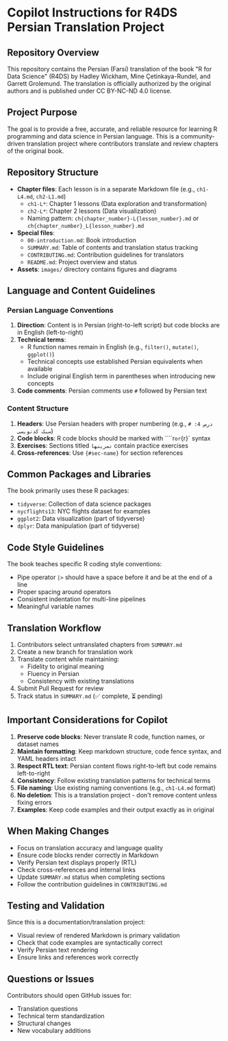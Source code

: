 # Copilot Instructions for R4DS Persian Translation Project

## Repository Overview

This repository contains the Persian (Farsi) translation of the book "R for Data Science" (R4DS) by Hadley Wickham, Mine Çetinkaya-Rundel, and Garrett Grolemund. The translation is officially authorized by the original authors and is published under CC BY-NC-ND 4.0 license.

## Project Purpose

The goal is to provide a free, accurate, and reliable resource for learning R programming and data science in Persian language. This is a community-driven translation project where contributors translate and review chapters of the original book.

## Repository Structure

- **Chapter files**: Each lesson is in a separate Markdown file (e.g., `ch1-L4.md`, `ch2-L1.md`)
  - `ch1-L*`: Chapter 1 lessons (Data exploration and transformation)
  - `ch2-L*`: Chapter 2 lessons (Data visualization)
  - Naming pattern: `ch{chapter_number}-L{lesson_number}.md` or `ch{chapter_number}_L{lesson_number}.md`
- **Special files**:
  - `00-introduction.md`: Book introduction
  - `SUMMARY.md`: Table of contents and translation status tracking
  - `CONTRIBUTING.md`: Contribution guidelines for translators
  - `README.md`: Project overview and status
- **Assets**: `images/` directory contains figures and diagrams

## Language and Content Guidelines

### Persian Language Conventions

1. **Direction**: Content is in Persian (right-to-left script) but code blocks are in English (left-to-right)
2. **Technical terms**: 
   - R function names remain in English (e.g., `filter()`, `mutate()`, `ggplot()`)
   - Technical concepts use established Persian equivalents when available
   - Include original English term in parentheses when introducing new concepts
3. **Code comments**: Persian comments use `#` followed by Persian text

### Content Structure

1. **Headers**: Use Persian headers with proper numbering (e.g., `# درس 4: سبک کدنویسی`)
2. **Code blocks**: R code blocks should be marked with ````r` or `{r}` syntax
3. **Exercises**: Sections titled `تمرینها` contain practice exercises
4. **Cross-references**: Use `{#sec-name}` for section references

## Common Packages and Libraries

The book primarily uses these R packages:
- `tidyverse`: Collection of data science packages
- `nycflights13`: NYC flights dataset for examples
- `ggplot2`: Data visualization (part of tidyverse)
- `dplyr`: Data manipulation (part of tidyverse)

## Code Style Guidelines

The book teaches specific R coding style conventions:
- Pipe operator `|>` should have a space before it and be at the end of a line
- Proper spacing around operators
- Consistent indentation for multi-line pipelines
- Meaningful variable names

## Translation Workflow

1. Contributors select untranslated chapters from `SUMMARY.md`
2. Create a new branch for translation work
3. Translate content while maintaining:
   - Fidelity to original meaning
   - Fluency in Persian
   - Consistency with existing translations
4. Submit Pull Request for review
5. Track status in `SUMMARY.md` (✅ complete, ⏳ pending)

## Important Considerations for Copilot

1. **Preserve code blocks**: Never translate R code, function names, or dataset names
2. **Maintain formatting**: Keep markdown structure, code fence syntax, and YAML headers intact
3. **Respect RTL text**: Persian content flows right-to-left but code remains left-to-right
4. **Consistency**: Follow existing translation patterns for technical terms
5. **File naming**: Use existing naming conventions (e.g., `ch1-L4.md` format)
6. **No deletion**: This is a translation project - don't remove content unless fixing errors
7. **Examples**: Keep code examples and their output exactly as in original

## When Making Changes

- Focus on translation accuracy and language quality
- Ensure code blocks render correctly in Markdown
- Verify Persian text displays properly (RTL)
- Check cross-references and internal links
- Update `SUMMARY.md` status when completing sections
- Follow the contribution guidelines in `CONTRIBUTING.md`

## Testing and Validation

Since this is a documentation/translation project:
- Visual review of rendered Markdown is primary validation
- Check that code examples are syntactically correct
- Verify Persian text rendering
- Ensure links and references work correctly

## Questions or Issues

Contributors should open GitHub issues for:
- Translation questions
- Technical term standardization
- Structural changes
- New vocabulary additions
